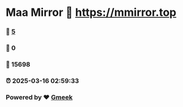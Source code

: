 # Maa Mirror :link: https://mmirror.top 
### :page_facing_up: [5](https://mmirror.top/tag.html) 
### :speech_balloon: 0 
### :hibiscus: 15698 
### :alarm_clock: 2025-03-16 02:59:33 
### Powered by :heart: [Gmeek](https://github.com/Meekdai/Gmeek)
